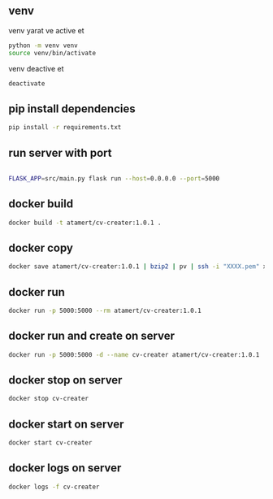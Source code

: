 

## venv

venv yarat ve active et
```bash
python -m venv venv
source venv/bin/activate
```

venv deactive et
```bash
deactivate
```

## pip install dependencies
```bash
pip install -r requirements.txt
```

## run server with port

```bash

FLASK_APP=src/main.py flask run --host=0.0.0.0 --port=5000

```

## docker build
```bash
docker build -t atamert/cv-creater:1.0.1 .
```

## docker copy
```bash
docker save atamert/cv-creater:1.0.1 | bzip2 | pv | ssh -i "XXXX.pem" xxx@XXXX docker load
```

## docker run
```bash
docker run -p 5000:5000 --rm atamert/cv-creater:1.0.1
```

## docker run and create on server
```bash
docker run -p 5000:5000 -d --name cv-creater atamert/cv-creater:1.0.1
```

## docker stop on server
```bash
docker stop cv-creater
```
## docker start on server
```bash
docker start cv-creater
```

## docker logs on server
```bash
docker logs -f cv-creater
```
